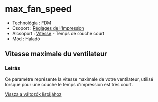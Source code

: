 # max\_fan\_speed

* Technológia : FDM
* Csoport : [Réglages de l'Impression](../print_settings/print_settings.md)
* Alcsoport : [Vitesse](../print_settings/print_settings.md#vitesse) - Temps de couche court
* Mód : Haladó

## Vitesse maximale du ventilateur

### Leírás

Ce paramètre représente la vitesse maximale de votre ventilateur, utilisé lorsque pour une couche le temps d'impression est très court.

[Vissza a változók listájához](variable_list.md)

